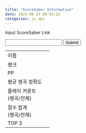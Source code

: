 ```yaml
---
title: "ScoreSaber Information"
date: 2021-06-27 09:53:22
categories: js api
---
```


<script>
function findUID(sslink) {
    tlink = sslink
    // &sort=%d
    tlink = tlink.replace(/&sort=[0-9]*/gi,'');
    // &page=%d
    tlink = tlink.replace(/&page=[0-9]*/gi,'');
    // ?sort=%d
    tlink = tlink.replace(/\?sort=[0-9]*/gi,'');
    // ?page=%d
    tlink = tlink.replace(/\?page=[0-9]*/gi,'');
    // https://score~~/u/
    tlink = tlink.replace(/https:\/\/scoresaber.com\/u\//gi,'');
    return tlink;
}

function numComma(num) {
    var regex = /\B(?=(\d{3})+(?!\d))/g;
    return num.toString().replace(regex, ',');
}

function makeRankText(gRank, cRank, country) {
    return '<a href="https://scoresaber.com/global">#' + numComma(gRank) + '</a> (<img src="https://www.countryflags.io/' + country + '/flat/24.png"> <a href="https://scoresaber.com/global?country=' + country + '">#' + numComma(cRank) + '</a>)'
}

function ssGet() {
    var sslink = document.forms["ssRead"]["inputSS"].value;
    var uid = findUID(sslink);
    var url = 'https://new.scoresaber.com/api/player/' + uid + '/full'
    $.getJSON(url, function(data) {
        document.getElementById("nameValue").innerHTML = '<a href="https://steamcommunity.com/profiles/' + uid + '">' + data.playerInfo.playerName + '</a>'
        document.getElementById("rankValue").innerHTML = makeRankText(data.playerInfo.rank, data.playerInfo.countryRank, data.playerInfo.country)
        document.getElementById("ppValue").innerText = numComma(data.playerInfo.pp)
        document.getElementById("araValue").innerText = String((data.scoreStats.averageRankedAccuracy).toFixed(2)) + '%'
        document.getElementById("pcValue").innerText = numComma(data.scoreStats.rankedPlayCount) + ' / ' + numComma(data.scoreStats.totalPlayCount)
        document.getElementById("scoreValue").innerText = numComma(data.scoreStats.totalRankedScore) + ' / ' + numComma(data.scoreStats.totalScore)
    })

    var url2 = 'https://new.scoresaber.com/api/player/' + uid + '/scores/TOP/0'
    $.getJSON(url, function(data) {
        document.getElementById("top1Value").innerHTML = 
    })
}
</script>

Input ScoreSaber Link

<form name="ssRead">
<input type="text" name="inputSS">
<input type="button" value="Submit" onclick="ssGet()">
</form>

<form name="ssWrite">
<table>
<tr><td>이름</td><td id="nameValue"></td></tr>
<tr><td>랭크</td><td id="rankValue"></td></tr>
<tr><td>PP</td><td id="ppValue"></td></tr>
<tr><td>평균 랭곡 정확도</td><td id="araValue"></td></tr>
<tr><td>플레이 카운트<br>(랭곡/전체)</td><td id="pcValue"></td></tr>
<tr><td>점수 합계<br>(랭곡/전체)</td><td id="scoreValue"></td></tr>
<tr><td rowspan="3">TOP 3</td><td id="top1Value"></td></tr>
<tr><td id="top2Value"></td></tr>
<tr><td id="top3Value"></td></tr>
</table>
</form>

<!-- Advertisement -->

<script async src="https://pagead2.googlesyndication.com/pagead/js/adsbygoogle.js"></script>
<!-- github -->
<ins class="adsbygoogle"
     style="display:block"
     data-ad-client="ca-pub-2393564017114032"
     data-ad-slot="7921062366"
     data-ad-format="auto"
     data-full-width-responsive="true"></ins>
<script>
     (adsbygoogle = window.adsbygoogle || []).push({});
</script>

<ins class="kakao_ad_area" style="display:none;" 
 data-ad-unit    = "DAN-qxi7q147vuif" 
 data-ad-width   = "320" 
 data-ad-height  = "100"></ins> 
<script type="text/javascript" src="//t1.daumcdn.net/kas/static/ba.min.js" async> </script>
